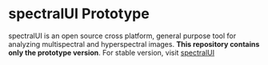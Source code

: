 # spectralUI Prototype
spectralUI is an open source cross platform, general purpose tool for analyzing multispectral and hyperspectral images. **This repository contains only the prototype version**. For stable version, visit [spectralUI](https://www.github.com/TomAmpiath/spectralUI)
